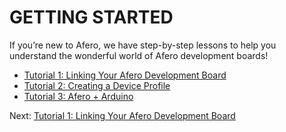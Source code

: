 # GETTING STARTED

If you’re new to Afero, we have step-by-step lessons to help you understand the wonderful world of Afero development boards!

- [Tutorial 1: Linking Your Afero Development Board](https://afero-devdocs.readthedocs.io/en/latest/Lesson1)
- [Tutorial 2: Creating a Device Profile](https://afero-devdocs.readthedocs.io/en/latest/Lesson2)
- [Tutorial 3: Afero + Arduino](https://afero-devdocs.readthedocs.io/en/latest/Lesson3)

 Next: [Tutorial 1: Linking Your Afero Development Board](https://afero-devdocs.readthedocs.io/en/latest/Lesson1)

